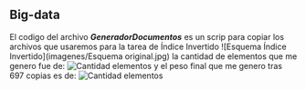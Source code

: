 ## Big-data
El codigo del archivo ***GeneradorDocumentos*** es un scrip para copiar los archivos que usaremos para la tarea de Índice Invertido
![Esquema Índice Invertido](imagenes/Esquema original.jpg)
la cantidad de elementos que me genero fue de:
![Cantidad elementos](imagenes/CantidadElementos.png)
y el peso final que me genero tras 697 copias es de:
![Cantidad elementos](imagenes/PesoFinal.png)